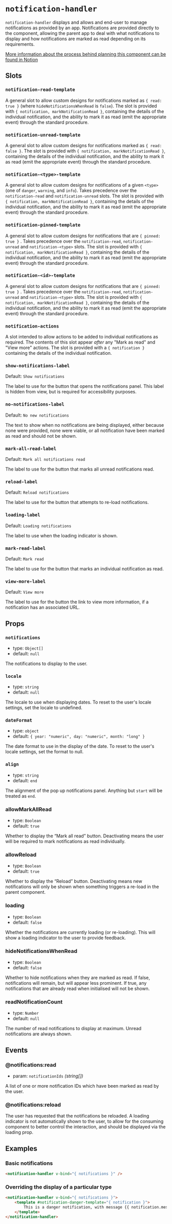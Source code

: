 # `notification-handler`

`notification-handler` displays and allows and end-user to manage notifications as provided by an app. Notifications are provided directly to the component, allowing the parent app to deal with what notifications to display and how notifications are marked as read depending on its requirements.

[More information about the process behind planning this component can be found in Notion](https://www.notion.so/lewishowles/Specification-Notification-handler-1b92b9e312118050bb76d8d9200d50a8)

## Slots

### `notification-read-template`

A general slot to allow custom designs for notifications marked as `{ read: true }` (where `hideNotificationsWhenRead` is `false`). The slot is provided with `{ notification, markNotificationRead }`, containing the details of the individual notification, and the ability to mark it as read (emit the appropriate event) through the standard procedure.

### `notification-unread-template`

A general slot to allow custom designs for notifications marked as `{ read: false }`. The slot is provided with `{ notification, markNotificationRead }`, containing the details of the individual notification, and the ability to mark it as read (emit the appropriate event) through the standard procedure.

### `notification-<type>-template`

A general slot to allow custom designs for notifications of a given `<type>` (one of `danger`, `warning`, and `info`). Takes precedence over the `notification-read` and `notification-unread` slots. The slot is provided with `{ notification, markNotificationRead }`, containing the details of the individual notification, and the ability to mark it as read (emit the appropriate event) through the standard procedure.

### `notification-pinned-template`

A general slot to allow custom designs for notifications that are `{ pinned: true }` . Takes precedence over the `notification-read`, `notification-unread` and `notification-<type>` slots. The slot is provided with `{ notification, markNotificationRead }`, containing the details of the individual notification, and the ability to mark it as read (emit the appropriate event) through the standard procedure.

### `notification-<id>-template`

A general slot to allow custom designs for notifications that are `{ pinned: true }` . Takes precedence over the `notification-read`, `notification-unread` and `notification-<type>` slots. The slot is provided with `{ notification, markNotificationRead }`, containing the details of the individual notification, and the ability to mark it as read (emit the appropriate event) through the standard procedure.

### `notification-actions`

A slot intended to allow actions to be added to individual notifications as required. The contents of this slot appear _after_ any "Mark as read" and "View more" actions. The slot is provided with a `{ notification }` containing the details of the individual notification.

### `show-notifications-label`

Default: `Show notifications`

The label to use for the button that opens the notifications panel. This label is hidden from view, but is required for accessibility purposes.

### `no-notifications-label`

Default: `No new notifications`

The text to show when no notifications are being displayed, either because none were provided, none were viable, or all notification have been marked as read and should not be shown.

### `mark-all-read-label`

Default: `Mark all notifications read`

The label to use for the button that marks all unread notifications read.

### `reload-label`

Default: `Reload notifications`

The label to use for the button that attempts to re-load notifications.

### `loading-label`

Default: `Loading notifications`

The label to use when the loading indicator is shown.

### `mark-read-label`

Default: `Mark read`

The label to use for the button that marks an individual notification as read.

### `view-more-label`

Default: `View more`

The label to use for the button the link to view more information, if a notification has an associated URL.

## Props

### `notifications`

- type: `Object[]`
- default: `null`

The notifications to display to the user.

### `locale`

- type: `string`
- default: `null`

The locale to use when displaying dates. To reset to the user's locale settings, set the locale to undefined.

### `dateFormat`

- type: `object`
- default: `{ year: "numeric", day: "numeric", month: "long" }`

The date format to use in the display of the date. To reset to the user's locale settings, set the format to null.

### `align`

- type: `string`
- default: `end`

The alignment of the pop up notifications panel. Anything but `start` will be treated as `end`.

### allowMarkAllRead

- type: `Boolean`
- default: `true`

Whether to display the “Mark all read” button. Deactivating means the user will be required to mark notifications as read individually.

### allowReload

- type: `Boolean`
- default: `true`

Whether to display the “Reload” button. Deactivating means new notifications will only be shown when something triggers a re-load in the parent component.

### loading

- type: `Boolean`
- default: `false`

Whether the notifications are currently loading (or re-loading). This will show a loading indicator to the user to provide feedback.

### hideNotificationsWhenRead

- type: `Boolean`
- default: `false`

Whether to hide notifications when they are marked as read. If false, notifications will remain, but will appear less prominent. If true, any notifications that are already read when initialised will not be shown.

### readNotificationCount

- type: `Number`
- default: `null`

The number of read notifications to display at maximum. Unread notifications are always shown.

## Events

### @notifications:read

- param: `notificationIds` _(string[])_

A list of one or more notification IDs which have been marked as read by the user.

### @notifications:reload

The user has requested that the notifications be reloaded. A loading indicator is not automatically shown to the user, to allow for the consuming component to better control the interaction, and should be displayed via the loading prop.

## Examples

### Basic notifications

```html
<notification-handler v-bind="{ notifications }" />
```

### Overriding the display of a particular type

```html
<notification-handler v-bind="{ notifications }">
	<template #notification-danger-template="{ notification }">
		This is a danger notification, with message {{ notification.message }}
	</template>
</notification-handler>
```
